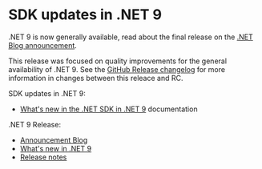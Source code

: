 # SDK updates in .NET 9

.NET 9 is now generally available, read about the final release on the [.NET Blog announcement](https://aka.ms/dotnet9).

This release was focused on quality improvements for the general availability of .NET 9. See the [GitHub Release changelog](https://github.com/dotnet/sdk/compare/v9.0.100-rc.2.24474.11...v9.0.0) for more information in changes between this releace and RC.

SDK updates in .NET 9:

* [What's new in the .NET SDK in .NET 9](https://learn.microsoft.com/dotnet/core/whats-new/dotnet-9/sdk) documentation

.NET 9 Release:

* [Announcement Blog](https://aka.ms/dotnet9)
* [What's new in .NET 9](https://learn.microsoft.com/dotnet/core/whats-new/dotnet-9/overview)
* [Release notes](README.md)
